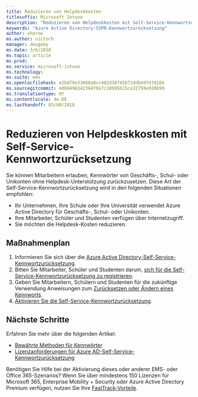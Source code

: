 ```yaml
---
title: Reduzieren von Helpdeskkosten
titlesuffix: Microsoft Intune
description: "Reduzieren von Helpdeskkosten mit Self-Service-Kennwortzurücksetzung"
keywords: "Azure Active Directory-SSPR-Kennwortzurücksetzung"
author: vhorne
ms.author: victorh
manager: dougeby
ms.date: 3/6/2018
ms.topic: article
ms.prod: 
ms.service: microsoft-intune
ms.technology: 
ms.suite: ems
ms.openlocfilehash: e2bd79e33080a0cc402d38f45b72ddbe9fd7816b
ms.sourcegitcommit: 4db0498342364f8a7c28995b15ce32759e920b99
ms.translationtype: HT
ms.contentlocale: de-DE
ms.lasthandoff: 03/08/2018
---
```

# <a name="reduce-help-desk-costs-with-self-service-password-reset"></a>Reduzieren von Helpdeskkosten mit Self-Service-Kennwortzurücksetzung

Sie können Mitarbeitern erlauben, Kennwörter von Geschäfts-, Schul- oder Unikonten ohne Helpdesk-Unterstützung zurückzusetzen. Diese Art der Self-Service-Kennwortzurücksetzung wird in den folgenden Situationen empfohlen:
* Ihr Unternehmen, Ihre Schule oder Ihre Universität verwendet Azure Active Directory für Geschäfts-, Schul- oder Unikonten.
* Ihre Mitarbeiter, Schüler und Studenten verfügen über Internetzugriff.
* Sie möchten die Helpdesk-Kosten reduzieren.

## <a name="action-plan"></a>Maßnahmenplan

1. Informieren Sie sich über die [Azure Active Directory-Self-Service-Kennwortzurücksetzung](https://docs.microsoft.com/azure/active-directory/active-directory-passwords-overview). 
2. Bitten Sie Mitarbeiter, Schüler und Studenten darum, [sich für die Self-Service-Kennwortzurücksetzung zu registrieren](https://docs.microsoft.com/azure/active-directory/active-directory-passwords-reset-register).
3. Geben Sie Mitarbeitern, Schülern und Studenten für die zukünftige Verwendung Anweisungen zum [Zurücksetzen oder Ändern eines Kennworts](https://docs.microsoft.com/azure/active-directory/active-directory-passwords-update-your-own-password).
4. [Aktivieren Sie die Self-Service-Kennwortzurücksetzung](https://docs.microsoft.com/azure/active-directory/active-directory-passwords-getting-started).

## <a name="next-steps"></a>Nächste Schritte

Erfahren Sie mehr über die folgenden Artikel:
* [Bewährte Methoden für Kennwörter](https://docs.microsoft.com/azure/active-directory/active-directory-secure-passwords) 
* [Lizenzanforderungen für Azure AD-Self-Service-Kennwortzurücksetzung](https://docs.microsoft.com/azure/active-directory/active-directory-secure-passwords)

Benötigen Sie Hilfe bei der Aktivierung dieses oder anderer EMS- oder Office 365-Szenarios? Wenn Sie über mindestens 150 Lizenzen für Microsoft 365, Enterprise Mobility + Security oder Azure Active Directory Premium verfügen, nutzen Sie Ihre [FastTrack-Vorteile](https://docs.microsoft.com/enterprise-mobility-security/solutions/enterprise-mobility-fasttrack-program).